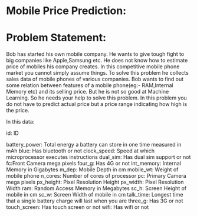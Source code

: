 # Mobile Price Prediction:

# Problem Statement: 
Bob has started his own mobile company. He wants to give tough fight to big companies like Apple,Samsung etc. He does not know how to estimate price of mobiles his company creates. In this competitive mobile phone market you cannot simply assume things. To solve this problem he collects sales data of mobile phones of various companies.
Bob wants to find out some relation between features of a mobile phone(eg:- RAM,Internal Memory etc) and its selling price. But he is not so good at Machine Learning. So he needs your help to solve this problem. In this problem you do not have to predict actual price but a price range indicating how high is the price. 

In this data:

id: ID

battery_power: Total energy a battery can store in one time measured in mAh
blue: Has bluetooth or not
clock_speed: Speed at which microprocessor executes instructions
dual_sim: Has dual sim support or not
fc:Front Camera mega pixels
four_g: Has 4G or not
int_memory: Internal Memory in Gigabytes
m_dep: Mobile Depth in cm
mobile_wt: Weight of mobile phone
n_cores: Number of cores of processor
pc: Primary Camera mega pixels
px_height: Pixel Resolution Height
px_width: Pixel Resolution Width
ram: Random Access Memory in Megabytes
sc_h: Screen Height of mobile in cm
sc_w: Screen Width of mobile in cm
talk_time: Longest time that a single battery charge will last when you are
three_g: Has 3G or not
touch_screen: Has touch screen or not
wifi: Has wifi or not
